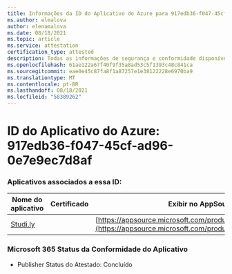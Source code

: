 ```yaml
---
title: Informações da ID do Aplicativo do Azure para 917edb36-f047-45cf-ad96-0e7e9ec7d8af
ms.author: elmalova
author: elenamalova
ms.date: 08/18/2021
ms.topic: article
ms.service: attestation
certification_type: attested
description: Todas as informações de segurança e conformidade disponíveis para 917edb36-f047-45cf-ad96-0e7e9ec7d8af.
ms.openlocfilehash: 61ae122a67f40f9f35a8ad53c5f1393c48c841ca
ms.sourcegitcommit: eae0e45c87fa8f1a87257e1e38122228e6970ba9
ms.translationtype: MT
ms.contentlocale: pt-BR
ms.lasthandoff: 08/18/2021
ms.locfileid: "58389262"
---
```

# <a name="azure-app-id-917edb36-f047-45cf-ad96-0e7e9ec7d8af"></a>ID do Aplicativo do Azure: 917edb36-f047-45cf-ad96-0e7e9ec7d8af


### <a name="apps-associated-with-this-id"></a>Aplicativos associados a essa ID:
| **Nome do aplicativo** | **Certificado** | **Exibir no AppSource** |
|--------------|---------------|-----------------------|
| [Studi.ly](https://docs.microsoft.com/microsoft-365-app-certification/forward/WA200001668) |  | [https://appsource.microsoft.com/product/office/WA200001668](https://appsource.microsoft.com/product/office/WA200001668) |

### <a name="microsoft-365-app-compliance-status"></a>Microsoft 365 Status da Conformidade do Aplicativo
- Publisher Status do Atestado: Concluído
